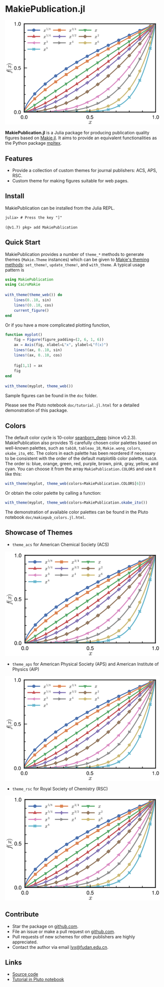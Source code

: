# MakiePublication.jl

![APS](doc/figures/aps.svg)

**MakiePublication.jl** is a Julia package for producing publication quality figures based on [Makie.jl](https://github.com/JuliaPlots/Makie.jl). It aims to provide an equivalent functionalities as the Python package [mpltex](https://github.com/liuyxpp/mpltex).

## Features

* Provide a collection of custom themes for journal publishers: ACS, APS, RSC.
* Custom theme for making figures suitable for web pages.

## Install

MakiePublication can be installed from the Julia REPL.

```console
julia> # Press the key "]"

(@v1.7) pkg> add MakiePublication
```

## Quick Start

MakiePublication provides a number of `theme_*` methods to generate themes (`Makie.Theme` instances) which can be given to [Makie's theming methods](https://docs.makie.org/stable/documentation/theming/index.html): `set_theme!`, `update_theme!`, and `with_theme`. A typical usage pattern is

```julia
using MakiePublication
using CairoMakie

with_theme(theme_web()) do
    lines(0..10, sin)
    lines!(0..10, cos)
    current_figure()
end
```

Or if you have a more complicated plotting function,

```julia
function myplot()
    fig = Figure(figure_padding=(2, 6, 1, 6))
    ax = Axis(fig, xlabel=L"x", ylabel=L"f(x)")
    lines!(ax, 0..10, sin)
    lines!(ax, 0..10, cos)

    fig[1,1] = ax
    fig
end

with_theme(myplot, theme_web())
```

Sample figures can be found in the `doc` folder.

Please see the Pluto notebook `doc/tutorial.jl.html` for a detailed demonstration of this package.

## Colors

The default color cycle is 10-color [seanborn_deep](https://juliagraphics.github.io/ColorSchemes.jl/stable/catalogue/#Seaborn) (since v0.2.3). MakiePublication also provides 15 carefully chosen color palettes based on well-known palettes, such as `tab10`, `tableau_10`, `Makie.wong_colors`, `okabe_ito`, etc. The colors in each palette has been reordered if necessary to be consistent with the order of the default matplotlib color palette, `tab10`. The order is: blue, orange, green, red, purple, brown, pink, gray, yellow, and cyan. You can choose it from the array `MakiePublication.COLORS` and use it like this:

```julia
with_theme(myplot, theme_web(colors=MakiePublication.COLORS[6]))
```

Or obtain the color palette by calling a function:

```julia
with_theme(myplot, theme_web(colors=MakiePublication.okabe_ito())
```

The demonstration of available color palettes can be found in the Pluto notebook `doc/makiepub_colors.jl.html`.

## Showcase of Themes

- `theme_acs` for American Chemical Society (ACS)

![ACS](doc/figures/acs.svg)

- `theme_aps` for American Physical Society (APS) and American Institute of Physics (AIP)

![APS](doc/figures/aps.svg)

- `theme_rsc` for Royal Society of Chemistry (RSC)

![RSC](doc/figures/rsc.svg)

## Contribute

* Star the package on [github.com](https://github.com/liuyxpp/MakiePublication.jl).
* File an issue or make a pull request on [github.com](https://github.com/liuyxpp/MakiePublication.jl).
* Pull requests of new schemes for other publishers are highly appreciated.
* Contact the author via email <lyx@fudan.edu.cn>.

## Links

* [Source code](https://github.com/liuyxpp/MakiePublication.jl)
* [Tutorial in Pluto notebook](https://github.com/liuyxpp/MakiePublication.jl/blob/master/doc/tutorial.jl.html)